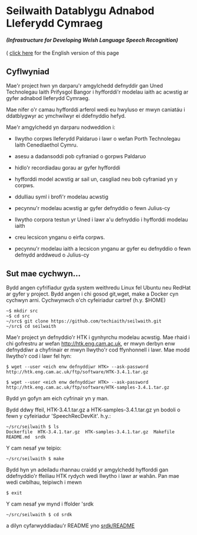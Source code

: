 # Seilwaith Datablygu Adnabod Lleferydd Cymraeg
#### *(Infrastructure for Developing Welsh Language Speech Recognition)*
( [click here](README_en.md) for the English version of this page

## Cyflwyniad
Mae'r project hwn yn darparu'r amgylchedd defnyddir gan Uned Technolegau Iaith Prifysgol Bangor i hyfforddi'r modelau iaith ac acwstig ar gyfer adnabod lleferydd Cymraeg.

Mae nifer o'r camau hyfforddi arferol wedi eu hwyluso er mwyn caniatáu i ddatblygwyr ac ymchwilwyr ei ddefnyddio hefyd. 

Mae'r amgylchedd yn darparu nodweddion i:

 - llwytho corpws lleferydd Paldaruo i lawr o wefan Porth Technolegau Iaith Cenedlaethol Cymru. 
 - asesu a dadansoddi pob cyfraniad o gorpws Paldaruo
 - hidlo'r recordiadau gorau ar gyfer hyfforddi
 - hyfforddi model acwstig ar sail un, casgliad neu bob cyfraniad yn y corpws.
 - ddulliau syml i brofi'r modelau acwstig
 - pecynnu'r modelau acwstig ar gyfer defnyddio o fewn Julius-cy

 - llwytho corpora testun yr Uned i lawr a'u defnyddio i hyfforddi modelau iaith
 - creu lecsicon ynganu o eirfa corpws.
 - pecynnu'r modelau iaith a lecsicon ynganu ar gyfer eu defnyddio o fewn defnydd arddweud o Julius-cy

## Sut mae cychwyn...
Bydd angen cyfrifiadur gyda system weithredu Linux fel Ubuntu neu RedHat ar gyfer y project. Bydd angen i chi gosod git,wget, make  a Docker cyn cychwyn arni. Cychwynwch o'ch cyfeiriadur cartref (h.y. $HOME)

```
~$ mkdir src
~$ cd src
~/src$ git clone https://github.com/techiaith/seilwaith.git
~/src$ cd seilwaith
```

Mae'r project yn defnyddio'r HTK i gynhyrchu modelau acwstig. Mae rhaid i chi gofrestru ar wefan http://htk.eng.cam.ac.uk, er mwyn derbyn enw defnyddiwr a chyfrinair er mwyn llwytho'r cod ffynhonnell i lawr. Mae modd llwytho'r cod i lawr fel hyn:

`$ wget --user <eich enw defnyddiwr HTK> --ask-password http://htk.eng.cam.ac.uk/ftp/software/HTK-3.4.1.tar.gz`

`$ wget --user <eich enw defnyddiwr HTK> --ask-password http://htk.eng.cam.ac.uk/ftp/software/HTK-samples-3.4.1.tar.gz`

Bydd yn gofyn am eich cyfrinair yn y man.

Bydd ddwy ffeil, HTK-3.4.1.tar.gz a HTK-samples-3.4.1.tar.gz yn bodoli o fewn y cyfeiriadur 'SpeechRecDevKit'. h.y.:

```
~/src/seilwaith $ ls
Dockerfile  HTK-3.4.1.tar.gz  HTK-samples-3.4.1.tar.gz  Makefile  README.md  srdk
```

Y cam nesaf yw teipio:

`~/src/seilwaith $ make`

Bydd hyn yn adeiladu rhannau craidd yr amgylchedd hyfforddi gan ddefnyddio'r ffeiliau HTK rydych wedi llwytho i lawr ar wahân. Pan mae wedi cwblhau, teipiwch i mewn 

`$ exit`
 
Y cam nesaf yw mynd i ffolder 'srdk

`~/src/seilwaith $ cd srdk`

a dilyn cyfarwyddiadau'r README yno [srdk/README](srdk/README.md)

